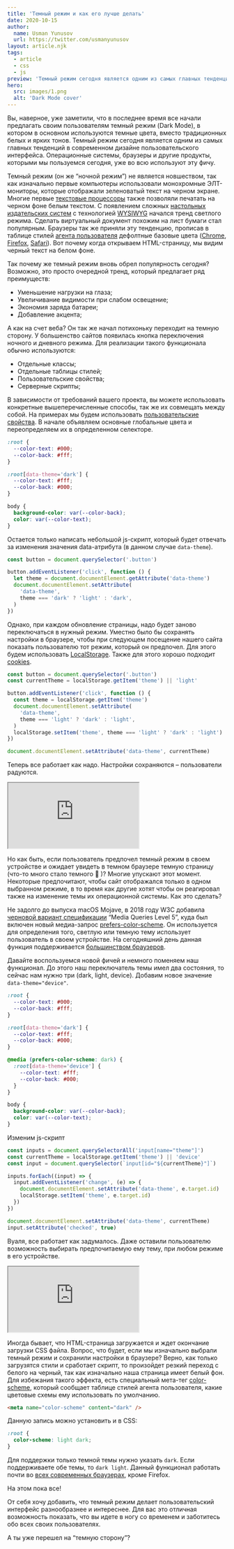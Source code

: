 ```yaml
---
title: 'Темный режим и как его лучше делать'
date: 2020-10-15
author:
  name: Usman Yunusov
  url: https://twitter.com/usmanyunusov
layout: article.njk
tags:
  - article
  - css
  - js
preview: 'Темный режим сегодня является одним из самых главных тенденций в современном дизайне пользовательского интерфейса. Операционные системы, браузеры и другие продукты, которыми мы пользуемся сегодня, уже во всю используют эту фичу.'
hero:
  src: images/1.png
  alt: 'Dark Mode cover'
---
```


Вы, наверное, уже заметили, что в последнее время все начали предлагать своим пользователям темный режим (Dark Mode), в котором в основном используются темные цвета, вместо традиционных белых и ярких тонов. Темный режим сегодня является одним из самых главных тенденций в современном дизайне пользовательского интерфейса. Операционные системы, браузеры и другие продукты, которыми мы пользуемся сегодня, уже во всю используют эту фичу.

Темный режим (он же “ночной режим”) не является новшеством, так как изначально первые компьютеры использовали монохромные ЭЛТ-мониторы, которые отображали зеленоватый текст на черном экране. Многие первые [текстовые процессоры](https://ru.wikipedia.org/wiki/%D0%A2%D0%B5%D0%BA%D1%81%D1%82%D0%BE%D0%B2%D1%8B%D0%B9_%D0%BF%D1%80%D0%BE%D1%86%D0%B5%D1%81%D1%81%D0%BE%D1%80) также позволяли печатать на черном фоне белым текстом. С появлением сложных [настольных издательских систем](https://ru.wikipedia.org/wiki/%D0%9D%D0%B0%D1%81%D1%82%D0%BE%D0%BB%D1%8C%D0%BD%D0%B0%D1%8F_%D0%B8%D0%B7%D0%B4%D0%B0%D1%82%D0%B5%D0%BB%D1%8C%D1%81%D0%BA%D0%B0%D1%8F_%D1%81%D0%B8%D1%81%D1%82%D0%B5%D0%BC%D0%B0) с технологией [WYSIWYG](https://ru.wikipedia.org/wiki/WYSIWYG.) начался тренд светлого режима. Сделать виртуальный документ похожим на лист бумаги стал популярным. Браузеры так же приняли эту тенденцию, прописав в таблице стилей [агента пользователя](https://developer.mozilla.org/ru/docs/%D0%A1%D0%BB%D0%BE%D0%B2%D0%B0%D1%80%D1%8C/User_agent) дефолтные базовые цвета ([Chrome](https://chromium.googlesource.com/chromium/blink/+/master/Source/core/css/html.css), [Firefox](https://dxr.mozilla.org/mozilla-central/source/layout/style/res/html.css), [Safari](https://trac.webkit.org/browser/trunk/Source/WebCore/css/html.css)). Вот почему когда открываем HTML-страницу, мы видим черный текст на белом фоне.

Так почему же темный режим вновь обрел популярность сегодня? Возможно, это просто очередной тренд, который предлагает ряд преимуществ:

- Уменьшение нагрузки на глаза;
- Увеличивание видимости при слабом освещение;
- Экономия заряда батареи;
- Добавление акцента;

А как на счет веба? Он так же начал потихоньку переходит на темную сторону. У большенство сайтов появилась кнопка переключения ночного и дневного режима. Для реализации такого функционала обычно используются:

- Отдельные классы;
- Отдельные таблицы стилей;
- Пользовательские свойства;
- Серверные скрипты;

В зависимости от требований вашего проекта, вы можете использовать конкретные вышеперечисленные способы, так же их совмещать между собой. На примерах мы будем использовать [пользовательские свойства](https://www.w3.org/TR/css-variables-1/). В начале объявляем основные глобальные цвета и переопределяем их в определенном селекторе.

```css
:root {
  --color-text: #000;
  --color-back: #fff;
}

:root[data-theme='dark'] {
  --color-text: #fff;
  --color-back: #000;
}

body {
  background-color: var(--color-back);
  color: var(--color-text);
}
```

Остается только написать небольшой js-скрипт, который будет отвечать за изменения значения data-атрибута (в данном случае `data-theme`).

```js
const button = document.querySelector('.button')

button.addEventListener('click', function () {
  let theme = document.documentElement.getAttribute('data-theme')
  document.documentElement.setAttribute(
    'data-theme',
    theme === 'dark' ? 'light' : 'dark',
  )
})
```

Однако, при каждом обновление страницы, надо будет заново переключаться в нужный режим. Уместно было бы сохранять настройки в браузере, чтобы при следующем посещение нашего сайта показать пользователю тот режим, который он предпочел. Для этого будем использовать [LocalStorage](https://developer.mozilla.org/ru/docs/Web/API/Window/localStorage). Также для этого хорошо подходит [сookies](https://ru.wikipedia.org/wiki/Cookie).

```js
const button = document.querySelector('.button')
const currentTheme = localStorage.getItem('theme') || 'light'

button.addEventListener('click', function () {
  const theme = localStorage.getItem('theme')
  document.documentElement.setAttribute(
    'data-theme',
    theme === 'light' ? 'dark' : 'light',
  )
  localStorage.setItem('theme', theme === 'light' ? 'dark' : 'light')
})

document.documentElement.setAttribute('data-theme', currentTheme)
```

Теперь все работает как надо. Настройки сохраняются – пользователи радуются.

<iframe src="https://codepen.io/usmanyunusov/embed/preview/Exyagjv" title="Пример работы на CodePen."></iframe>

Но как быть, если пользователь предпочел темный режим в своем устройстве и ожидает увидеть в темном браузере темную страницу (что-то много стало темного 🙂 )? Многие упускают этот момент. Некоторые предпочитают, чтобы сайт отображался только в одном выбранном режиме, в то время как другие хотят чтобы он реагировал также на изменение темы их операционной системы. Как это сделать?

Не задолго до выпуска macOS Mojave, в 2018 году W3C добавила [черновой вариант спецификации](https://github.com/w3c/csswg-drafts/commit/bc456b739e20ad55b4cfa2684277fc646c4a0afc#diff-991dd8d5d2f1acaf819b5c26d8b3f99eR660) “Media Queries Level 5”, куда был включен новый медиа-запрос [prefers-color-scheme](https://www.w3.org/TR/mediaqueries-5/#prefers-color-scheme). Он используется для определения того, светлую или темную тему использует пользователь в своем устройстве. На сегодняшний день данная функция поддерживается [большинством браузеров](https://caniuse.com/?search=prefers-color-scheme).

Давайте воспользуемся новой фичей и немного поменяем наш функционал. До этого наш переключатель темы имел два состояния, то сейчас нам нужно три (dark, light, device). Добавим новое значение `data-theme="device"`.

```css
:root {
  --color-text: #000;
  --color-back: #fff;
}

:root[data-theme='dark'] {
  --color-text: #fff;
  --color-back: #000;
}

@media (prefers-color-scheme: dark) {
  :root[data-theme='device'] {
    --color-text: #fff;
    --color-back: #000;
  }
}

body {
  background-color: var(--color-back);
  color: var(--color-text);
}
```

Изменим js-скрипт

```js
const inputs = document.querySelectorAll('input[name="theme"]')
const currentTheme = localStorage.getItem('theme') || 'device'
const input = document.querySelector(`input[id="${currentTheme}"]`)

inputs.forEach((input) => {
  input.addEventListener('change', (e) => {
    document.documentElement.setAttribute('data-theme', e.target.id)
    localStorage.setItem('theme', e.target.id)
  })
})

document.documentElement.setAttribute('data-theme', currentTheme)
input.setAttribute('checked', true)
```

Вуаля, все работает как задумалось. Даже оставили пользователю возможность выбирать предпочитаемую ему тему, при любом режиме в его устройстве.

<iframe src="https://codepen.io/usmanyunusov/embed/preview/JjKoRWv" title="Пример работы на CodePen."></iframe>

Иногда бывает, что HTML-страница загружается и ждет окончание загрузки CSS файла. Вопрос, что будет, если мы изначально выбрали темный режим и сохранили настройки в браузере? Верно, как только загрузятся стили и сработает скрипт, то произойдет резкий переход с белого на черный, так как изначально наша страница имеет белый фон. Для избежания такого эффекта, есть специальный мета-тег [color-scheme](https://www.w3.org/TR/css-color-adjust-1/#color-scheme-prop), который сообщает таблице стилей агента пользователя, какие цветовые схемы ему использовать по умолчанию.

```html
<meta name="color-scheme" content="dark" />
```

Данную запись можно установить и в CSS:

```css
:root {
  color-scheme: light dark;
}
```

Для поддержки только темной темы нужно указать `dark`. Если поддерживаете обе темы, то `dark light`. Данный функционал работать почти во [всех современных браузерах](https://caniuse.com/?search=name%3A%20color-scheme), кроме Firefox.

На этом пока все!

От себя хочу добавить, что темный режим делает пользовательский интерфейс разнообразнее и интереснее. Для вас это отличная возможность показать, что вы идете в ногу со временем и заботитесь обо всех своих пользователях.

А ты уже перешел на “темную сторону”?
